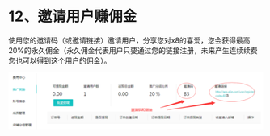 # 12、邀请用户赚佣金

使用您的邀请码（或邀请链接）邀请用户，分享您对x8的喜爱，您会获得最高20%的永久佣金（永久佣金代表用户只要通过您的链接注册，未来产生连续续费您也可以得到这个用户的佣金）。

![](../.gitbook/assets/20211020151438.png)
